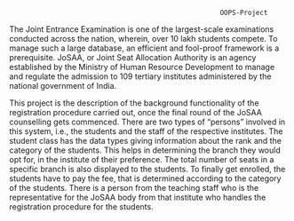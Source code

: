                                                          OOPS-Project

The Joint Entrance Examination is one of the largest-scale examinations conducted across the nation, wherein, over 10 lakh students compete. To manage such a large database, an efficient and fool-proof framework is a prerequisite. JoSAA, or Joint Seat Allocation Authority is an agency established by the Ministry of Human Resource Development to manage and regulate the admission to 109 tertiary institutes administered by the national government of India.

This project is the description of the background functionality of the registration procedure carried out, once the final round of the JoSAA counselling gets commenced. There are two types of “persons” involved in this system, i.e., the students and the staff of the respective institutes. The student class has the data types giving information about the rank and the category of the students. This helps in determining the branch they would opt for, in the institute of their preference. The total number of seats in a specific branch is also displayed to the students. To finally get enrolled, the students have to pay the fee, that is determined according to the category of the students. There is a person from the teaching staff who is the representative for the JoSAA body from that institute who handles the registration procedure for the students.
